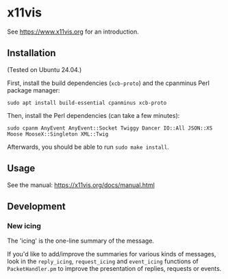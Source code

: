 # x11vis

See https://www.x11vis.org for an introduction.

## Installation

(Tested on Ubuntu 24.04.)

First, install the build dependencies (`xcb-proto`) and the cpanminus Perl
package manager:

```
sudo apt install build-essential cpanminus xcb-proto
```

Then, install the Perl dependencies (can take a few minutes):

```
sudo cpanm AnyEvent AnyEvent::Socket Twiggy Dancer IO::All JSON::XS Moose MooseX::Singleton XML::Twig
```

Afterwards, you should be able to run `sudo make install`.

## Usage

See the manual: https://x11vis.org/docs/manual.html

## Development

### New icing

The 'icing' is the one-line summary of the message.

If you'd like to add/improve the summaries for various kinds of messages, look
in the `reply_icing`, `request_icing` and `event_icing` functions of 
`PacketHandler.pm` to improve the presentation of replies, requests or events.

